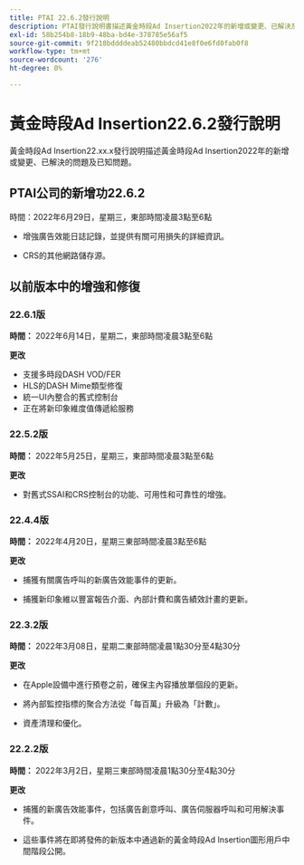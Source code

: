 ```yaml
---
title: PTAI 22.6.2發行說明
description: PTAI發行說明書描述黃金時段Ad Insertion2022年的新增或變更、已解決及已知問題。
exl-id: 58b254b8-18b9-48ba-bd4e-378785e56af5
source-git-commit: 9f218bddddeab52480bbdcd41e8f0e6fd0fab0f8
workflow-type: tm+mt
source-wordcount: '276'
ht-degree: 0%

---
```


# 黃金時段Ad Insertion22.6.2發行說明

黃金時段Ad Insertion22.xx.x發行說明描述黃金時段Ad Insertion2022年的新增或變更、已解決的問題及已知問題。

## PTAI公司的新增功22.6.2

時間：2022年6月29日，星期三，東部時間凌晨3點至6點

* 增強廣告效能日誌記錄，並提供有關可用損失的詳細資訊。

* CRS的其他網路儲存源。

## 以前版本中的增強和修復

### 22.6.1版

**時間：** 2022年6月14日，星期二，東部時間凌晨3點至6點

**更改**

* 支援多時段DASH VOD/FER
* HLS的DASH Mime類型修復
* 統一UI內整合的舊式控制台
* 正在將新印象維度值傳遞給服務

### 22.5.2版

**時間：** 2022年5月25日，星期三，東部時間凌晨3點至6點

**更改**

* 對舊式SSAI和CRS控制台的功能、可用性和可靠性的增強。

### 22.4.4版

**時間：** 2022年4月20日，星期三東部時間凌晨3點至6點

**更改**

* 捕獲有關廣告呼叫的新廣告效能事件的更新。

* 捕獲新印象維以豐富報告介面、內部計費和廣告績效計畫的更新。

### 22.3.2版

**時間：** 2022年3月08日，星期二東部時間凌晨1點30分至4點30分

**更改**

* 在Apple設備中進行預卷之前，確保主內容播放單個段的更新。

* 將內部監控指標的聚合方法從「每百萬」升級為「計數」。

* 資產清理和優化。

### 22.2.2版

**時間：** 2022年3月2日，星期三東部時間凌晨1點30分至4點30分

**更改**

* 捕獲的新廣告效能事件，包括廣告創意呼叫、廣告伺服器呼叫和可用解決事件。

* 這些事件將在即將發佈的新版本中通過新的黃金時段Ad Insertion圖形用戶中間階段公開。
